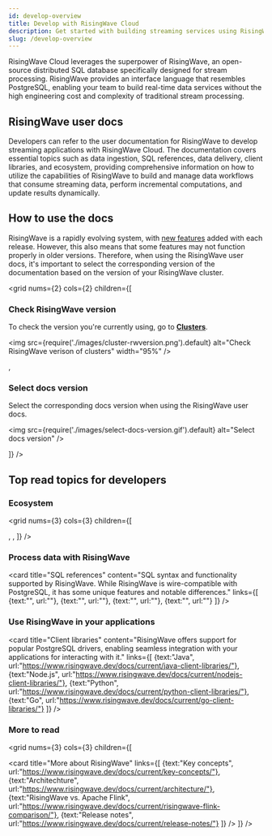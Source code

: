 ```yaml
---
id: develop-overview
title: Develop with RisingWave Cloud
description: Get started with building streaming services using RisingWave Cloud.
slug: /develop-overview
---
```


RisingWave Cloud leverages the superpower of RisingWave, an open-source distributed SQL database specifically designed for stream processing. RisingWave provides an interface language that resembles PostgreSQL, enabling your team to build real-time data services without the high engineering cost and complexity of traditional stream processing.

## RisingWave user docs

Developers can refer to the user documentation for RisingWave to develop streaming applications with RisingWave Cloud. The documentation covers essential topics such as data ingestion, SQL references, data delivery, client libraries, and ecosystem, providing comprehensive information on how to utilize the capabilities of RisingWave to build and manage data workflows that consume streaming data, perform incremental computations, and update results dynamically.

<defaultButton text="Switch to RisingWave user docs →" doc="intro"/> <lightButton text="See recommended topics ↓" cloud="develop-overview#top-read-topics-for-developers"/>

## How to use the docs

RisingWave is a rapidly evolving system, with [new features](https://www.risingwave.dev/docs/current/release-notes/) added with each release. However, this also means that some features may not function properly in older versions. Therefore, when using the RisingWave user docs, it's important to select the corresponding version of the documentation based on the version of your RisingWave cluster.

<grid
nums={2}
cols={2}
children={[

<div>

### Check RisingWave version

To check the version you're currently using, go to [**Clusters**](https://risingwave-cloud.com/clusters/).

<img
  src={require('./images/cluster-rwversion.png').default}
  alt="Check RisingWave verison of clusters"
  width="95%"
/>

</div>,

<div>

### Select docs version

Select the corresponding docs version when using the RisingWave user docs.

<img
  src={require('./images/select-docs-version.gif').default}
  alt="Select docs version"
/>

</div>
]}
/>

## Top read topics for developers

### Ecosystem

 <grid
 nums={3}
 cols={3}
 children={[

 <card
 title="Integrations"
 content="See how RisingWave can integrate with your existing data stack. Vote your favorite data tools and streaming services to help us prioritize the integration development."
 url="https://www.risingwave.dev/docs/current/rw-integration-summary/"
 />,
 <card
 title="Data ingestion"
 content="Connect to and ingest data from external sources such as databases and message brokers. See supported data sources."
 url="https://www.risingwave.dev/docs/current/data-ingestion/"
 />,
 <card
 title="Data delivery"
 content="Stream processed data out of RisingWave to message brokers and databases. See supported data destinations."
 url="https://www.risingwave.dev/docs/current/delivery-overview/"
 />
 ]}
 />

### Process data with RisingWave

<card
title="SQL references"
content="SQL syntax and functionality supported by RisingWave. While RisingWave is wire-compatible with PostgreSQL, it has some unique features and notable differences."
links={[
{text:"", url:""},
{text:"", url:""},
{text:"", url:""},
{text:"", url:""}
]}
/>

### Use RisingWave in your applications

<card
title="Client libraries"
content="RisingWave offers support for popular PostgreSQL drivers, enabling seamless integration with your applications for interacting with it."
links={[
{text:"Java", url:"https://www.risingwave.dev/docs/current/java-client-libraries/"},
{text:"Node.js", url:"https://www.risingwave.dev/docs/current/nodejs-client-libraries/"},
{text:"Python", url:"https://www.risingwave.dev/docs/current/python-client-libraries/"},
{text:"Go", url:"https://www.risingwave.dev/docs/current/go-client-libraries/"}
]}
/>

### More to read

 <grid
 nums={3}
 cols={3}
 children={[

 <card
 title="More about RisingWave"
 links={[
 {text:"Key concepts", url:"https://www.risingwave.dev/docs/current/key-concepts/"},
 {text:"Architechture", url:"https://www.risingwave.dev/docs/current/architecture/"},
 {text:"RisingWave vs. Apache Flink", url:"https://www.risingwave.dev/docs/current/risingwave-flink-comparison/"},
 {text:"Release notes", url:"https://www.risingwave.dev/docs/current/release-notes/"}
 ]}
 />
 ]}
 />